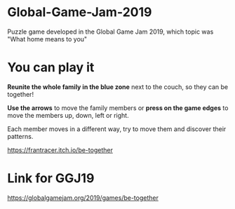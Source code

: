 # Global-Game-Jam-2019
Puzzle game developed in the Global Game Jam 2019, which topic was "What home means to you"

# You can play it
**Reunite the whole family in the blue zone** next to the couch, so they can be together!

**Use the arrows** to move the family members or **press on the game edges** to move the members up, down, left or right.

Each member moves in a different way, try to move them and discover their patterns.

https://frantracer.itch.io/be-together

# Link for GGJ19
https://globalgamejam.org/2019/games/be-together
